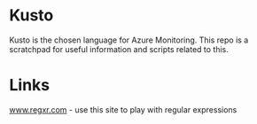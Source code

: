 # Kusto
Kusto is the chosen language for Azure Monitoring. This repo is a scratchpad for useful information and scripts related to this.

# Links
www.regxr.com - use this site to play with regular expressions
